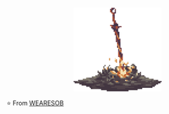 
<p align="center">
  
  <img src="https://raw.githubusercontent.com/TanZng/TanZng/master/assets/bonefire.gif" width="200"/>
  
</p> 

</details>

⭐️ From [WEARESOB](https://github.com/wearesob)

